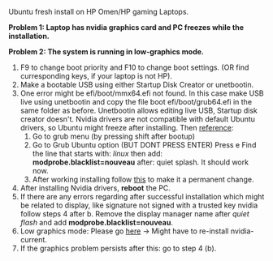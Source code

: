 Ubuntu fresh install on HP Omen/HP gaming Laptops.


**Problem 1: Laptop has  nvidia graphics card and PC freezes while the installation.**

**Problem 2: The system is running in low-graphics mode.**


1. F9 to change boot priority and F10 to change boot settings. (OR find curresponding keys, if your laptop is not HP).
1. Make a bootable USB using either Startup Disk Creator or unetbootin.
1. One error might be efi/boot/mmx64.efi not found. In this case make USB live using unetbootin and copy the file boot efi/boot/grub64.efi in the same folder as before. Unetbootin allows editing live USB, Startup disk creator doesn't.
Nvidia drivers are not compatible with default Ubuntu drivers, so Ubuntu might freeze after installing. Then [reference](https://askubuntu.com/questions/1057659/freeze-installing-ubuntu-18-04-on-omen-by-hp):
    1. Go to grub menu (by pressing shift after bootup)
    1. Go to Grub Ubuntu option (BUT DONT PRESS ENTER) Press e Find the line that starts with: *linux* then add: **modprobe.blacklist=nouveau** after: quiet splash. It should work now.
    1. After working installing follow [this](https://linuxconfig.org/how-to-disable-nouveau-nvidia-driver-on-ubuntu-18-04-bionic-beaver-linux) to make it a permanent change. 
1. After installing Nvidia drivers, **reboot** the PC. 
1. If there are any errors regarding after successful installation which might be related to display, like signature not signed with a trusted key nvidia follow steps 4 after b. Remove the display manager name after *quiet flash* and add **modprobe.blacklist=nouveau**.
1. Low graphics mode: Please go [here](https://askubuntu.com/questions/141606/how-to-fix-the-system-is-running-in-low-graphics-mode-error) → Might have to re-install nvidia-current.
1. If the graphics problem persists after this: go to step 4 (b).
